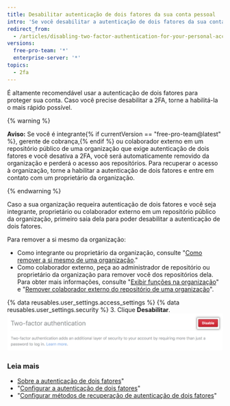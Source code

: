 ```yaml
---
title: Desabilitar autenticação de dois fatores da sua conta pessoal
intro: 'Se você desabilitar a autenticação de dois fatores da sua conta pessoal, poderá perder o acesso às organizações a que pertence.'
redirect_from:
  - /articles/disabling-two-factor-authentication-for-your-personal-account
versions:
  free-pro-team: '*'
  enterprise-server: '*'
topics:
  - 2fa
---
```


É altamente recomendável usar a autenticação de dois fatores para proteger sua conta. Caso você precise desabilitar a 2FA, torne a habilitá-la o mais rápido possível.

{% warning %}

**Aviso:** Se você é integrante{% if currentVersion == "free-pro-team@latest" %}, gerente de cobrança,{% endif %} ou colaborador externo em um repositório público de uma organização que exige autenticação de dois fatores e você desativa a 2FA, você será automaticamente removido da organização e perderá o acesso aos repositórios. Para recuperar o acesso à organização, torne a habilitar a autenticação de dois fatores e entre em contato com um proprietário da organização.

{% endwarning %}

Caso a sua organização requeira autenticação de dois fatores e você seja integrante, proprietário ou colaborador externo em um repositório público da organização, primeiro saia dela para poder desabilitar a autenticação de dois fatores.

Para remover a si mesmo da organização:
 - Como integrante ou proprietário da organização, consulte "[Como remover a si mesmo de uma organização](/articles/removing-yourself-from-an-organization/)."
 - Como colaborador externo, peça ao administrador de repositório ou proprietário da organização para remover você dos repositórios dela. Para obter mais informações, consulte "[Exibir funções na organização](/articles/viewing-people-s-roles-in-an-organization)" e "[Remover colaborador externo do repositório de uma organização](/articles/removing-an-outside-collaborator-from-an-organization-repository/)".

{% data reusables.user_settings.access_settings %}
{% data reusables.user_settings.security %}
3. Clique **Desabilitar**. ![Botão Disable two-factor authentication (Desabilitar autenticação de dois fatores)](/assets/images/help/2fa/disable-two-factor-authentication.png)

### Leia mais

- [Sobre a autenticação de dois fatores](/articles/about-two-factor-authentication)"
- "[Configurar a autenticação de dois fatores](/articles/configuring-two-factor-authentication)"
- "[Configurar métodos de recuperação de autenticação de dois fatores](/articles/configuring-two-factor-authentication-recovery-methods)"
